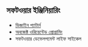 ## সফটওয়ার ইঞ্জিনিয়ারিং  

* [ডিজাইন প্যাটার্ন](SoftwareEngineering/DesignPattern.md)
* [অবজেক্ট ওরিয়েন্টেড প্রোগ্রামিং](SoftwareEngineering/OOP.md)
* সফটওয়ার ডেভেলপমেন্ট লাইফ সাইকেল 